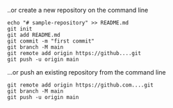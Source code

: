 ..or create a new repository on the command line
```
echo "# sample-repository" >> README.md
git init
git add README.md
git commit -m "first commit"
git branch -M main
git remote add origin https://github....git
git push -u origin main
```

...or push an existing repository from the command line
```
git remote add origin https://github.com....git
git branch -M main
git push -u origin main
```

